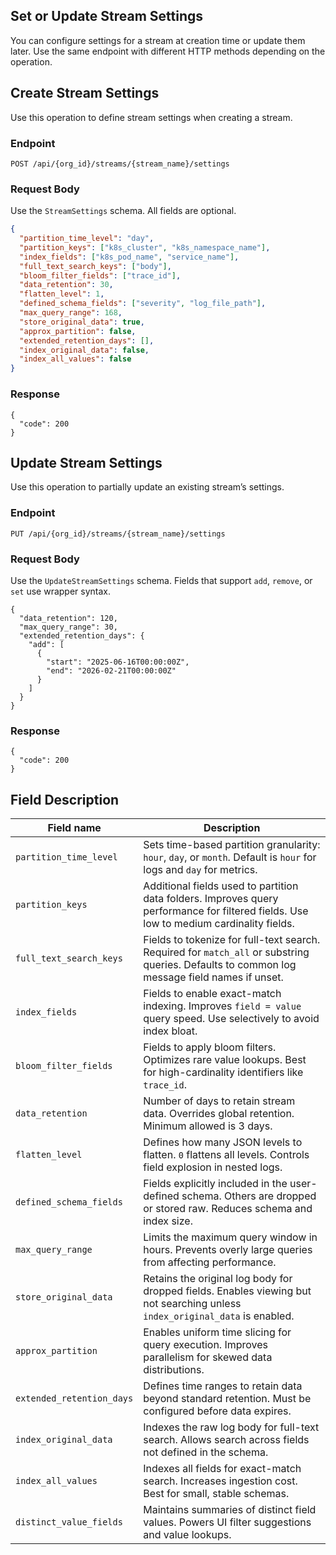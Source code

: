 ## Set or Update Stream Settings

You can configure settings for a stream at creation time or update them later. Use the same endpoint with different HTTP methods depending on the operation.

## Create Stream Settings

Use this operation to define stream settings when creating a stream.

### Endpoint
```
POST /api/{org_id}/streams/{stream_name}/settings
```
### Request Body

Use the `StreamSettings` schema. All fields are optional.

```json
{
  "partition_time_level": "day",
  "partition_keys": ["k8s_cluster", "k8s_namespace_name"],
  "index_fields": ["k8s_pod_name", "service_name"],
  "full_text_search_keys": ["body"],
  "bloom_filter_fields": ["trace_id"],
  "data_retention": 30,
  "flatten_level": 1,
  "defined_schema_fields": ["severity", "log_file_path"],
  "max_query_range": 168,
  "store_original_data": true,
  "approx_partition": false,
  "extended_retention_days": [],
  "index_original_data": false,
  "index_all_values": false
}
```
### Response
```
{
  "code": 200
}
```

## Update Stream Settings
Use this operation to partially update an existing stream’s settings.

### Endpoint

```
PUT /api/{org_id}/streams/{stream_name}/settings
```
### Request Body

Use the `UpdateStreamSettings` schema. Fields that support `add`, `remove`, or `set` use wrapper syntax.

```
{
  "data_retention": 120,
  "max_query_range": 30,
  "extended_retention_days": {
    "add": [
      {
        "start": "2025-06-16T00:00:00Z",
        "end": "2026-02-21T00:00:00Z"
      }
    ]
  }
}
```
### Response
```
{
  "code": 200
}
```

## Field Description

| Field name                | Description |
|---------------------------|-------------|
| `partition_time_level`    | Sets time-based partition granularity: `hour`, `day`, or `month`. Default is `hour` for logs and `day` for metrics. |
| `partition_keys`          | Additional fields used to partition data folders. Improves query performance for filtered fields. Use low to medium cardinality fields. |
| `full_text_search_keys`   | Fields to tokenize for full-text search. Required for `match_all` or substring queries. Defaults to common log message field names if unset. |
| `index_fields`            | Fields to enable exact-match indexing. Improves `field = value` query speed. Use selectively to avoid index bloat. |
| `bloom_filter_fields`     | Fields to apply bloom filters. Optimizes rare value lookups. Best for high-cardinality identifiers like `trace_id`. |
| `data_retention`          | Number of days to retain stream data. Overrides global retention. Minimum allowed is 3 days. |
| `flatten_level`           | Defines how many JSON levels to flatten. `0` flattens all levels. Controls field explosion in nested logs. |
| `defined_schema_fields`   | Fields explicitly included in the user-defined schema. Others are dropped or stored raw. Reduces schema and index size. |
| `max_query_range`         | Limits the maximum query window in hours. Prevents overly large queries from affecting performance. |
| `store_original_data`     | Retains the original log body for dropped fields. Enables viewing but not searching unless `index_original_data` is enabled. |
| `approx_partition`        | Enables uniform time slicing for query execution. Improves parallelism for skewed data distributions. |
| `extended_retention_days` | Defines time ranges to retain data beyond standard retention. Must be configured before data expires. |
| `index_original_data`     | Indexes the raw log body for full-text search. Allows search across fields not defined in the schema. |
| `index_all_values`        | Indexes all fields for exact-match search. Increases ingestion cost. Best for small, stable schemas. |
| `distinct_value_fields`   | Maintains summaries of distinct field values. Powers UI filter suggestions and value lookups. |


